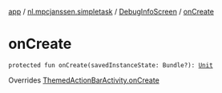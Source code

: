 [app](../../index.md) / [nl.mpcjanssen.simpletask](../index.md) / [DebugInfoScreen](index.md) / [onCreate](.)

# onCreate

`protected fun onCreate(savedInstanceState: Bundle?): `[`Unit`](https://kotlinlang.org/api/latest/jvm/stdlib/kotlin/-unit/index.html)

Overrides [ThemedActionBarActivity.onCreate](../-themed-action-bar-activity/on-create.md)

